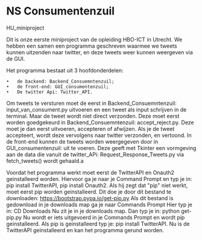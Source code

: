 # NS Consumentenzuil
HU_miniproject

Dit is onze eerste miniproject van de opleiding HBO-ICT in Utrecht. We  hebben een samen een programma geschreven waarmee we tweets kunnen uitzenden naar twitter, en deze tweets weer kunnen weergeven via de GUI. 

Het programma bestaat uit 3 hoofdonderdelen:

    •	de backend: Backend_Consuemntenzuil;
    •	de front-end: GUI_consumentenzuil;
    •	De twitter Api: Twitter_API.
    
Om tweets te versturen moet de eerst in Backend_Consuemntenzuil: input_van_consument.py uitvoeren en een tweet als input schrijven in de terminal. Maar de tweet wordt niet direct verzonden. Deze moet eerst worden goedgekeurd in Backend_Consuemntenzuil: accept_reject.py.
Deze moet je dan eerst uitvoeren, accepteren of afwijzen. Als je de tweet accepteert, wordt deze vervolgens naar twitter verzonden, en vertoond.
In de front-end kunnen de tweets worden weergegeven door in GUI_consumentenzuil:  uit te voeren. Deze geeft met Tkinter een vormgeving aan de data die vanuit de twitter_APi: Request_Response_Tweets.py
 via fetch_tweets() wordt gehaald.a



Voordat het programma werkt moet eerst de TwitterAPI en Onauth2 geinstalleerd worden.
Hiervoor ga je naar je Command Prompt en typ je in: pip install TwitterAPI, pip install Onauth2.
Als hij zegt dat "pip" niet werkt, moet eerst pip worden geinstalleerd. 
Dit doe je door dit bestand te downloaden: https://bootstrap.pypa.io/get-pip.py
Als dit bestand is gedownload in je downloads map ga je naar Commands Prompt
Hier typ je in: CD Downloads
Nu zit je in je downloads map.
Dan typ je in: python get-pip.py
Nu wordt er iets uitgevoerd in je Commands Prompt en wordt pip geinstalleerd.
Als pip is geinstalleerd typ je: pip install TwitterAPI.
Nu is de TwitterAPI geinstalleerd en kan het programma gerund worden.
